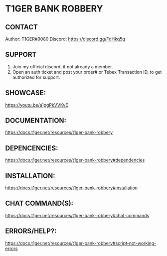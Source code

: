 # T1GER BANK ROBBERY

## CONTACT
Author: T1GER#9080
Discord: https://discord.gg/FdHkq5q

## SUPPORT
1. Join my official discord, if not already a member.
2. Open an auth ticket and post your order# or Tebex Transaction ID, to get authorized for support.

## SHOWCASE:
https://youtu.be/a1pgPkVVKvE

## DOCUMENTATION:
https://docs.t1ger.net/resources/t1ger-bank-robbery

## DEPENCENCIES:
https://docs.t1ger.net/resources/t1ger-bank-robbery#dependencies

## INSTALLATION: 
https://docs.t1ger.net/resources/t1ger-bank-robbery#installation

## CHAT COMMAND(S):
https://docs.t1ger.net/resources/t1ger-bank-robbery#chat-commands

## ERRORS/HELP?:
https://docs.t1ger.net/resources/t1ger-bank-robbery#script-not-working-errors
